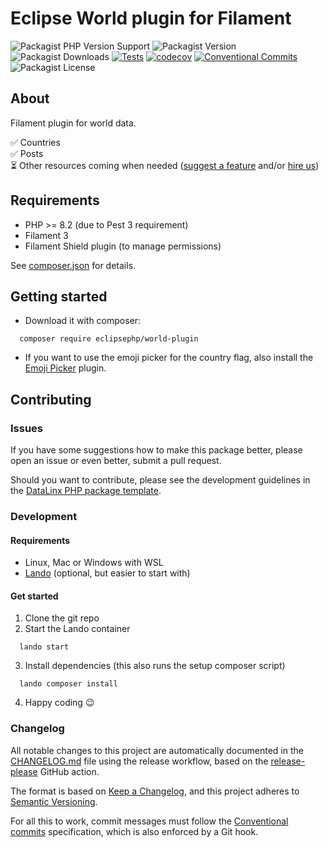 # Eclipse World plugin for Filament

![Packagist PHP Version Support](https://img.shields.io/packagist/php-v/eclipsephp/world-plugin)
![Packagist Version](https://img.shields.io/packagist/v/eclipsephp/world-plugin)
![Packagist Downloads](https://img.shields.io/packagist/dt/eclipsephp/world-plugin)
[![Tests](https://github.com/DataLinx/eclipsephp-world-plugin/actions/workflows/test-runner.yml/badge.svg)](https://github.com/DataLinx/eclipsephp-world-plugin/actions/workflows/test-runner.yml)
[![codecov](https://codecov.io/gh/DataLinx/eclipsephp-world-plugin/graph/badge.svg?token=1HKSY5O6IW)](https://codecov.io/gh/DataLinx/eclipsephp-world-plugin)
[![Conventional Commits](https://img.shields.io/badge/Conventional%20Commits-1.0.0-%23FE5196?logo=conventionalcommits&logoColor=white)](https://conventionalcommits.org)
![Packagist License](https://img.shields.io/packagist/l/eclipsephp/world-plugin)

## About
Filament plugin for world data.

✅ Countries  
✅ Posts  
⏳ Other resources coming when needed ([suggest a feature](https://github.com/DataLinx/eclipsephp-world-plugin/discussions) and/or [hire us](https://www.datalinx.si)) 

## Requirements
- PHP >= 8.2 (due to Pest 3 requirement)
- Filament 3
- Filament Shield plugin (to manage permissions)

See [composer.json](composer.json) for details.

## Getting started
* Download it with composer:
```shell
  composer require eclipsephp/world-plugin
````
* If you want to use the emoji picker for the country flag, also install the [Emoji Picker](https://filamentphp.com/plugins/tangodev-emoji-picker) plugin.

## Contributing

### Issues
If you have some suggestions how to make this package better, please open an issue or even better, submit a pull request.

Should you want to contribute, please see the development guidelines in the [DataLinx PHP package template](https://github.com/DataLinx/php-package-template).

### Development

#### Requirements
* Linux, Mac or Windows with WSL
* [Lando](https://lando.dev/) (optional, but easier to start with)

#### Get started
1. Clone the git repo
2. Start the Lando container
```shell
  lando start
````
3. Install dependencies (this also runs the setup composer script)
```shell
  lando composer install
````
4. Happy coding 😉

### Changelog
All notable changes to this project are automatically documented in the [CHANGELOG.md](CHANGELOG.md) file using the release workflow, based on the [release-please](https://github.com/googleapis/release-please) GitHub action.

The format is based on [Keep a Changelog](https://keepachangelog.com/en/1.0.0/),
and this project adheres to [Semantic Versioning](https://semver.org/spec/v2.0.0.html).

For all this to work, commit messages must follow the [Conventional commits](https://www.conventionalcommits.org/) specification, which is also enforced by a Git hook.
